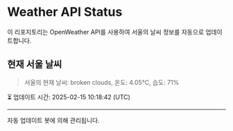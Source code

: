 
# Weather API Status

이 리포지토리는 OpenWeather API를 사용하여 서울의 날씨 정보를 자동으로 업데이트합니다.

## 현재 서울 날씨
> 서울의 현재 날씨: broken clouds, 온도: 4.05°C, 습도: 71%

⏳ 업데이트 시간: 2025-02-15 10:18:42 (UTC)

---
자동 업데이트 봇에 의해 관리됩니다.

